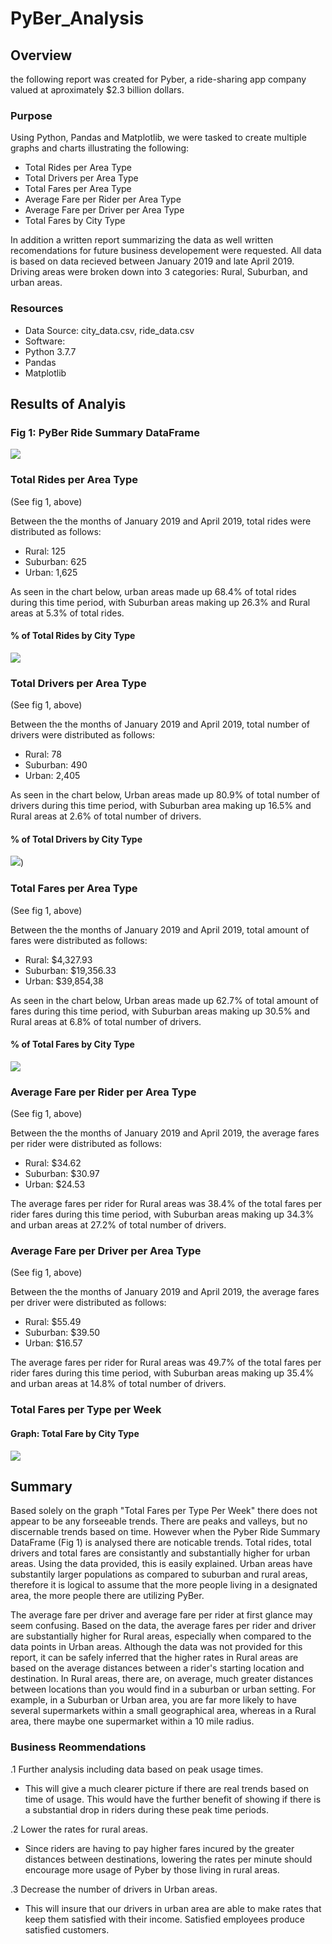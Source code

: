 # PyBer_Analysis

## Overview
the following report was created for Pyber,  a ride-sharing app company valued at aproximately $2.3 billion dollars.

### Purpose
Using Python, Pandas and Matplotlib, we were tasked to create multiple graphs and charts illustrating the following:
- Total Rides per Area Type
- Total Drivers per Area Type
- Total Fares per Area Type
- Average Fare per Rider per Area Type
- Average Fare per Driver per Area Type
- Total Fares by City Type

In addition a written report summarizing the data as well written recomendations for future business developement were requested.
All data is based on data recieved between January 2019 and late April 2019.  Driving areas were broken down into 3 categories: Rural, Suburban, and urban areas.

### Resources
- Data Source: city_data.csv, ride_data.csv
- Software:
 - Python 3.7.7
 - Pandas
 - Matplotlib

## Results of Analyis

### Fig 1: PyBer Ride Summary DataFrame
![](Resources/PyBer_Ride.png)

### Total Rides per Area Type
(See fig 1, above)

Between the the months of January 2019 and April 2019, total rides were distributed as follows:
- Rural: 125
- Suburban: 625
- Urban: 1,625

As seen in the chart below, urban areas made up 68.4% of total rides during this time period, with Suburban areas making up 26.3% and Rural areas at 5.3% of total rides.
#### % of Total Rides by City Type
![](Analysis/Fig6.png)

### Total Drivers per Area Type
(See fig 1, above)

Between the the months of January 2019 and April 2019, total number of drivers were distributed as follows:
- Rural: 78
- Suburban: 490
- Urban: 2,405

As seen in the chart below, Urban areas made up 80.9% of total number of drivers during this time period, with Suburban area making up 16.5% and Rural areas at 2.6% of total number of drivers.
#### % of Total Drivers by City Type
![](Analysis/Fig7.png))

### Total Fares per Area Type
(See fig 1, above)

Between the the months of January 2019 and April 2019, total amount of fares were distributed as follows:
- Rural:  $4,327.93
- Suburban: $19,356.33
- Urban: $39,854,38

As seen in the chart below, Urban areas made up 62.7% of total amount of fares during this time period, with Suburban areas making up 30.5% and Rural areas at 6.8% of total number of drivers.
#### % of Total Fares by City Type
![](Analysis/Fig5.png)

### Average Fare per Rider per Area Type
(See fig 1, above)

Between the the months of January 2019 and April 2019, the average fares per rider were distributed as follows:
- Rural:  $34.62
- Suburban: $30.97
- Urban: $24.53

The average fares per rider for Rural areas was 38.4% of the total fares per rider fares during this time period, with Suburban areas making up 34.3% and urban areas at 27.2% of total number of drivers.

### Average Fare per Driver per Area Type
(See fig 1, above)

Between the the months of January 2019 and April 2019, the average fares per driver were distributed as follows:
- Rural:  $55.49
- Suburban: $39.50
- Urban: $16.57

The average fares per rider for Rural areas was 49.7% of the total fares per rider fares during this time period, with Suburban areas making up 35.4% and urban areas at 14.8% of total number of drivers.

### Total Fares per Type per Week
#### Graph:  Total Fare by City Type
![](Analysis/PyBer_fare_summary.png)

## Summary
  Based solely on the graph "Total Fares per Type Per Week" there does not appear to be any forseeable trends.  There are peaks and valleys, but no discernable trends based on time.  However when the Pyber Ride Summary DataFrame (Fig 1) is analysed there are noticable trends. Total rides, total drivers and total fares are consistantly and substantially higher for urban areas.  Using the data provided, this is easily explained.  Urban areas have substantily larger populations as compared to suburban and rural areas, therefore it is logical to assume that the more people living in a designated area, the more people there are utilizing PyBer.
  
  The average fare per driver and average fare per rider at first glance may seem confusing.  Based on the data, the average fares per rider and driver are substantially higher for Rural areas, especially when compared to the data points in  Urban areas.  Although the data was not provided for this report, it can be safely inferred that the higher rates in Rural areas are based on the average distances between a rider's starting location and destination.   In Rural areas, there are, on average, much greater distances between locations than you would find in a suburban or urban setting.  For example, in a Suburban or Urban area, you are far more likely to have several supermarkets within a  small geographical area, whereas in a Rural area, there maybe one supermarket within a 10 mile radius.
  
### Business Reommendations
 .1 Further analysis including data based on peak usage times. 
 - This will give a much clearer picture if there are real trends based on time of usage. This would have the   further benefit of showing if there is a substantial drop in  riders during these peak time periods.
 
 .2 Lower the rates for rural areas.  
 - Since riders are having to pay higher fares incured by the greater distances between destinations, lowering the rates per minute should encourage more usage of Pyber by those living in rural areas.
 
 .3 Decrease the number of drivers in Urban areas.
 - This will insure that our drivers in urban area are able to make rates that keep them satisfied with their income.  Satisfied employees produce satisfied customers.
